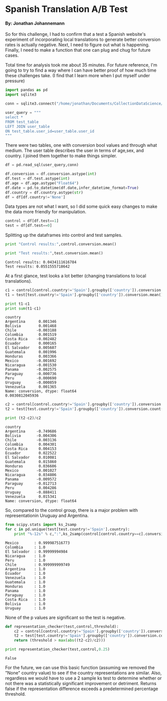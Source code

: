
# Spanish Translation A/B Test
#### By: Jonathan Johannemann
So for this challenge, I had to confirm that a test a Spanish website's experiment of incorporating local translations to generate better conversion rates is actually negative. Next, I need to figure out what is happening. Finally, I need to make a function that one can plug and chug for future cases.

Total time for analysis took me about 35 minutes. For future reference, I'm going to try to find a way where I can have better proof of how much time these challenges take. (I find that I learn more when I put myself under pressure)


```python
import pandas as pd
import sqlite3
```


```python
conn = sqlite3.connect("/home/jonathan/Documents/CollectionDataScience/Challenge_Database.db")
```


```python
user_query = """
select *
FROM test_table
LEFT JOIN user_table
ON test_table.user_id=user_table.user_id 
"""
```

There were two tables, one with conversion bool values and through what medium. The user table describes the user in terms of age,sex, and country. I joined them together to make things simpler.


```python
df = pd.read_sql(user_query,conn)
```


```python
df.conversion = df.conversion.astype(int)
df.test = df.test.astype(int)
df.age = df.age.astype("Float64")
df.date = pd.to_datetime(df.date,infer_datetime_format=True)
df.country = df.country.astype(str)
df = df[df.country!='None']
```

Data types are not what I want, so I did some quick easy changes to make the data more friendly for manipulation.


```python
control = df[df.test==1]
test = df[df.test==0]
```

Splitting up the dataframes into control and test samples.


```python
print "Control results:",control.conversion.mean()

print "Test results:",test.conversion.mean()
```

    Control results: 0.0434111616784
    Test results: 0.0551555718642


At a first glance, test looks a lot better (changing translations to local translations).


```python
c1 = control[control.country!='Spain'].groupby(['country']).conversion.mean()
t1 = test[test.country!='Spain'].groupby(['country']).conversion.mean()

print t1-c1
print sum(t1-c1)
```

    country
    Argentina      0.001346
    Bolivia        0.001468
    Chile         -0.003188
    Colombia       0.001519
    Costa Rica    -0.002482
    Ecuador        0.000165
    El Salvador    0.005607
    Guatemala      0.001996
    Honduras       0.003366
    Mexico        -0.001692
    Nicaragua     -0.001530
    Panama        -0.002575
    Paraguay      -0.000736
    Peru          -0.000690
    Uruguay       -0.000859
    Venezuela      0.001365
    Name: conversion, dtype: float64
    0.0030812045936



```python
c2 = control[control.country!='Spain'].groupby(['country']).conversion.count()
t2 = test[test.country!='Spain'].groupby(['country']).conversion.count()

print (t2-c2)/c2
```

    country
    Argentina     -0.749686
    Bolivia       -0.004306
    Chile         -0.003136
    Colombia       0.004301
    Costa Rica     0.004153
    Ecuador        0.022522
    El Salvador    0.010081
    Guatemala      0.015860
    Honduras       0.036606
    Mexico        -0.001027
    Nicaragua      0.034806
    Panama        -0.009572
    Paraguay      -0.012713
    Peru           0.004286
    Uruguay       -0.888411
    Venezuela      0.015341
    Name: conversion, dtype: float64


So, compared to the control group, there is a major problem with representationin Uruguay and Argentina.


```python
from scipy.stats import ks_2samp
for c in pd.unique(test[test.country!='Spain'].country):
    print "%-12s" % c,":",ks_2samp(control[control.country==c].conversion,test[test.country==c].conversion)[1]   
```

    Mexico       : 0.999987516773
    Colombia     : 1.0
    El Salvador  : 0.99999994984
    Nicaragua    : 1.0
    Peru         : 1.0
    Chile        : 0.999999999749
    Argentina    : 1.0
    Ecuador      : 1.0
    Venezuela    : 1.0
    Guatemala    : 1.0
    Honduras     : 1.0
    Panama       : 1.0
    Paraguay     : 1.0
    Costa Rica   : 1.0
    Bolivia      : 1.0
    Uruguay      : 1.0


None of the p values are significant so the test is negative.


```python
def representation_checker(test,control,threshold):
    c2 = control[control.country!='Spain'].groupby(['country']).conversion.count()
    t2 = test[test.country!='Spain'].groupby(['country']).conversion.count()
    return (threshold > max(abs((t2-c2)/c2)))

print representation_checker(test,control,0.25)
```

    False


For the future, we can use this basic function (assuming we removed the "None" country value) to see if the country representations are similar. Also, regardless we would have to use a 2 sample ks test to determine whether or not there was a statistically significant improvement or detriment. Returns false if the representation difference exceeds a predetermined percentage threshold.
